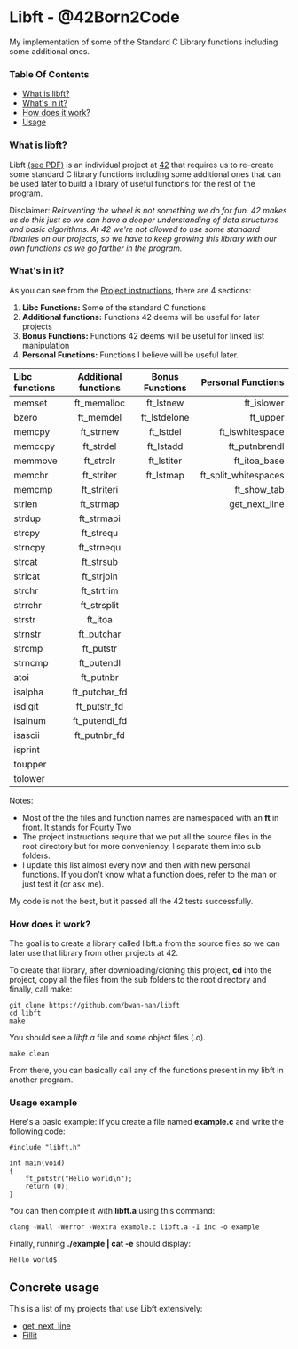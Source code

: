 # Libft - @42Born2Code
My implementation of some of the Standard C Library functions including some additional ones.

### Table Of Contents
* [What is libft?](#what-is-libft)
* [What's in it?](#whats-in-it)
* [How does it work?](#how-does-it-work)
* [Usage](#usage-example)

### What is libft?
Libft [(see PDF)][1] is an individual project at [42][2] that requires us to re-create some standard C library functions including some additional ones that can be used later to build a library of useful functions for the rest of the program.

Disclaimer: *Reinventing the wheel is not something we do for fun. 42 makes us do this just so we can have a deeper understanding of data structures and basic algorithms. At 42 we're not allowed to use some standard libraries on our projects, so we have to keep growing this library with our own functions as we go farther in the program.*

### What's in it?

As you can see from the [Project instructions][1], there are 4 sections:

1.  **Libc Functions:** Some of the standard C functions
2.  **Additional functions:** Functions 42 deems will be useful for later projects
3.  **Bonus Functions:** Functions 42 deems will be useful for linked list manipulation
4.  **Personal Functions:** Functions I believe will be useful later.

Libc functions | Additional functions | Bonus Functions | Personal Functions
:----------- | :-----------: | :-----------: | -----------:
memset		   | ft_memalloc	 | ft_lstnew		 | ft_islower 
bzero		     | ft_memdel		 | ft_lstdelone	 | ft_upper 
memcpy		   | ft_strnew		 | ft_lstdel		 | ft_iswhitespace    
memccpy		   | ft_strdel		 | ft_lstadd		 | ft_putnbrendl    
memmove		   | ft_strclr		 | ft_lstiter	   | ft_itoa_base    
memchr		   | ft_striter	   | ft_lstmap		 | ft_split_whitespaces
memcmp	   	 | ft_striteri	 |				       | ft_show_tab
strlen		   | ft_strmap		 |				       | get_next_line
strdup		   | ft_strmapi	   |				       | 
strcpy		   | ft_strequ		 |			       	 | 
strncpy		   | ft_strnequ	   |			         | 
strcat		   | ft_strsub		 |               | 
strlcat		   | ft_strjoin	   |               | 
strchr		   | ft_strtrim	   |               | 
strrchr	     | ft_strsplit   |               | 
strstr		   | ft_itoa		   |               | 
strnstr		   | ft_putchar	   |               | 
strcmp		   | ft_putstr		 |               | 
strncmp		   | ft_putendl	   |               | 
atoi		     | ft_putnbr		 |               | 
isalpha		   | ft_putchar_fd |               | 
isdigit		   | ft_putstr_fd	 |               | 
isalnum		   | ft_putendl_fd |               | 
isascii	     | ft_putnbr_fd	 |               |
isprint		   |               |               | 
toupper		   |               |               | 
tolower		   |               |               | 


Notes:

- Most of the the files and function names are namespaced with an **ft** in front. It stands for Fourty Two
- The project instructions require that we put all the source files in the root directory but for more conveniency, I separate them into sub folders.
- I update this list almost every now and then with new personal functions. If you don't know what a function does, refer to the man or just test it (or ask me).

My code is not the best, but it passed all the 42 tests successfully.

### How does it work?

The goal is to create a library called libft.a from the source files so we can later use that library from other projects at 42.

To create that library, after downloading/cloning this project, **cd** into the project, copy all the files from the sub folders to the root directory and finally, call make:

	git clone https://github.com/bwan-nan/libft
	cd libft
	make

You should see a *libft.a* file and some object files (.o).

    make clean

From there, you can basically call any of the functions present in my libft in another program.

### Usage example 

Here's a basic example:
If you create a file named **example.c** and write the following code:

	#include "libft.h"
	
	int main(void)
	{
		ft_putstr("Hello world\n");
		return (0);
	}

You can then compile it with **libft.a** using this command:

	clang -Wall -Werror -Wextra example.c libft.a -I inc -o example

Finally, running **./example | cat -e** should display:
	
	Hello world$

## Concrete usage

This is a list of my projects that use Libft extensively:

* [get_next_line](https://github.com/bwan-nan/get_next_line)
* [Fillit](https://github.com/bwan-nan/Fillit)



[1]: https://github.com/bwan-nan/libft/blob/master/libft.en.pdf "Libft PDF"
[2]: https://www.42.fr/ "42 Paris"
